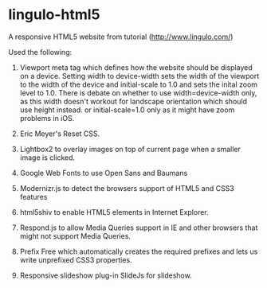 lingulo-html5
=============

A responsive HTML5 website from tutorial (http://www.lingulo.com/) 

Used the following:  

1. Viewport meta tag which defines how the website should be displayed on a device. 
Setting width to device-width sets the width of the viewport to the width of the device
and initial-scale to 1.0  and sets the inital zoom level to 1.0.  There is debate on whether to use width=device-width only, as this width doesn't workout for landscape orientation which should use height instead. 
or initial-scale=1.0 only as it might have zoom problems in iOS.

2. Eric Meyer's Reset CSS.

3. Lightbox2 to overlay images on top of current page when a smaller image is clicked.

4. Google Web Fonts to use Open Sans and Baumans

5. Modernizr.js to detect the browsers support of HTML5 and CSS3 features

6. html5shiv to enable HTML5 elements in Internet Explorer. 

7. Respond.js to allow Media Queries support in IE and other browsers that might not support Media Queries.

8. Prefix Free which automatically creates the required prefixes and lets us write unprefixed CSS3 properties. 

9. Responsive slideshow plug-in SlideJs for slideshow. 


